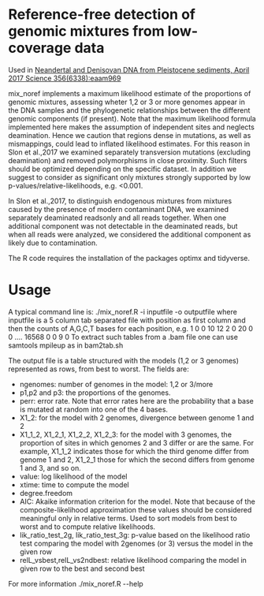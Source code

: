 # Reference-free detection of genomic mixtures from low-coverage data
Used in [Neandertal and Denisovan DNA from Pleistocene sediments, April 2017 Science 356(6338):eaam969](dx.doi.org/10.1126/science.aam9695)

mix_noref implements a maximum likelihood estimate of the proportions of genomic mixtures, assessing wheter 1,2 or 3 or more genomes appear in the DNA samples and the phylogenetic relationships between the different genomic components (if present).
Note that the maximum likelihood formula implemented here makes the assumption of independent sites and neglects deamination. Hence we caution that regions dense in mutations, as well as mismappings, could lead to inflated likelihood estimates. For this reason in Slon et al.,2017 we examined separately transversion mutations (excluding deamination) and removed polymorphisms in close proximity. Such filters should be optimized depending on the specific dataset. In addition we suggest to consider as significant only mixtures strongly supported by low p-values/relative-likelihoods, e.g. <0.001.

In Slon et al.,2017, to distinguish endogenous mixtures from mixtures caused by the presence of modern contaminant DNA, we examined separately deaminated readsonly and all reads together. When one additional component was not detectable in the deaminated reads, but when all reads were analyzed, we considered the additional component as likely due to contamination.

The R code requires the installation of the packages optimx and tidyverse.

# Usage

A typical command line is:
./mix_noref.R -i inputfile -o outputfile
where inputfile is a 5 column tab separated file with position as first column and then the counts of A,G,C,T bases for each position, e.g.
1 0 0 10 12
2 0 20 0 0
....
16568 0 0 9 0
To extract such tables from a .bam file one can use samtools mpileup as in bam2tab.sh

The output file is a table structured with the models (1,2 or 3 genomes) represented as rows, from best to worst. The fields are:
- ngenomes: number of genomes in the model: 1,2 or 3/more
- p1,p2 and p3: the proportions of the genomes.
- perr: error rate. Note that error rates here are the probability that a base is mutated at random into one of the 4 bases.
- X1_2: for the model with 2 genomes, divergence between genome 1 and 2
- X1_1_2, X1_2_1, X1_2_2, X1_2_3: for the model with 3 genomes, the proportion of sites in which genomes 2 and 3 differ or are the same. For example, X1_1_2 indicates those for which the third genome differ from genome 1 and 2, X1_2_1 those for which the second differs from genome 1 and 3, and so on.
- value: log likelihood of the model
- xtime: time to compute the model
- degree.freedom
- AIC: Akaike information criterion for the model. Note that because of the composite-likelihood approximation these values should be considered meaningful only in relative terms. Used to sort models from best to worst and to compute relative likelihoods.
- lik_ratio_test_2g, lik_ratio_test_3g: p-value based on the likelihood ratio test comparing the model with 2genomes (or 3) versus the model in the given row
- relL_vsbest,relL_vs2ndbest: relative likelihood comparing the model in given row to the best and second best

For more information
./mix_noref.R --help






